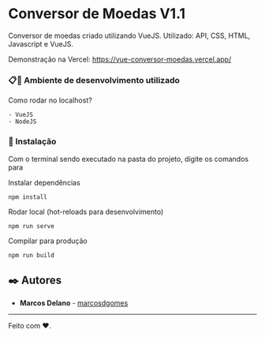 # Conversor de Moedas V1.1

Conversor de moedas criado utilizando VueJS.
Utilizado: API, CSS, HTML, Javascript e VueJS.

Demonstração na Vercel:  https://vue-conversor-moedas.vercel.app/



### 📋🚀 Ambiente de desenvolvimento utilizado

Como rodar no localhost?

```
- VueJS
- NodeJS
```


### 🔧 Instalação

Com o terminal sendo executado na pasta do projeto, digite os comandos para

Instalar dependências

```
npm install
```

Rodar local (hot-reloads para desenvolvimento)
```
npm run serve
```
Compilar para produção
```
npm run build
```


## ✒️ Autores

* **Marcos Delano** - [marcosdgomes](https://github.com/marcosdgomes)



---
Feito com ❤️.
